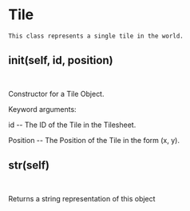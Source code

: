 # Tile 
 ```
 This class represents a single tile in the world. 
```
## __init__(self, id, position) 

 ```  ``` 

 Constructor for a Tile Object.



Keyword arguments:

id -- The ID of the Tile in the Tilesheet.

Position -- The Position of the Tile in the form (x, y). 

## __str__(self) 

 ```  ``` 

 Returns a string representation of this object 

